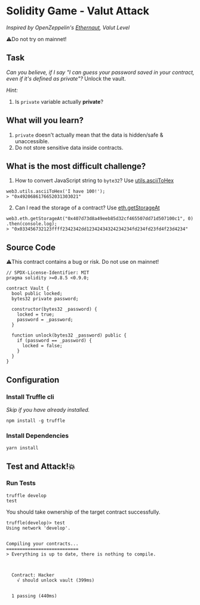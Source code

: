 # Solidity Game - Valut Attack

_Inspired by OpenZeppelin's [Ethernaut](https://ethernaut.openzeppelin.com), Valut Level_

⚠️Do not try on mainnet!

## Task

_Can you believe, if I say "I can guess your password saved in your contract, even if it's defined as private"?_
Unlock the vault.

_Hint:_

1. Is `private` variable actually **private**?

## What will you learn?

1. `private` doesn't actually mean that the data is hidden/safe & unaccessible.
2. Do not store sensitive data inside contracts.

## What is the most difficult challenge?

1. How to convert JavaScript string to `byte32`?
   Use [utils.asciiToHex](https://web3js.readthedocs.io/en/v1.2.0/web3-utils.html#asciitohex)

```
web3.utils.asciiToHex('I have 100!');
> "0x4920686176652031303021"
```

2. Can I read the storage of a contract?
   Use [eth.getStorageAt](https://web3js.readthedocs.io/en/v1.2.0/web3-eth.html#getstorageat)

```
web3.eth.getStorageAt("0x407d73d8a49eeb85d32cf465507dd71d507100c1", 0)
.then(console.log);
> "0x033456732123ffff2342342dd12342434324234234fd234fd23fd4f23d4234"
```

## Source Code

⚠️This contract contains a bug or risk. Do not use on mainnet!

```solidity
// SPDX-License-Identifier: MIT
pragma solidity >=0.8.5 <0.9.0;

contract Vault {
  bool public locked;
  bytes32 private password;

  constructor(bytes32 _password) {
    locked = true;
    password = _password;
  }

  function unlock(bytes32 _password) public {
    if (password == _password) {
      locked = false;
    }
  }
}

```

## Configuration

### Install Truffle cli

_Skip if you have already installed._

```
npm install -g truffle
```

### Install Dependencies

```
yarn install
```

## Test and Attack!💥

### Run Tests

```
truffle develop
test
```

You should take ownership of the target contract successfully.

```
truffle(develop)> test
Using network 'develop'.


Compiling your contracts...
===========================
> Everything is up to date, there is nothing to compile.



  Contract: Hacker
    √ should unlock vault (399ms)


  1 passing (440ms)

```

